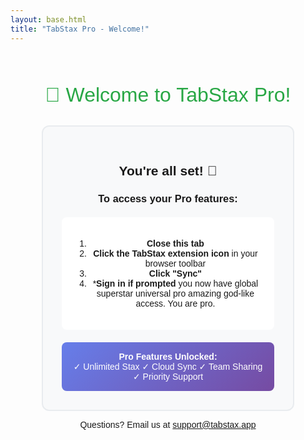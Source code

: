 ```yaml
---
layout: base.html
title: "TabStax Pro - Welcome!"
---
```


<div style="font-family: Arial, sans-serif; text-align: center; padding: 50px; max-width: 600px; margin: 0 auto;">

<div style="color: #28a745; font-size: 32px; margin-bottom: 30px;">
🎉 Welcome to TabStax Pro!
</div>

<div style="background: #f8f9fa; padding: 30px; border-radius: 12px; border: 2px solid #e9ecef;">

## You're all set! 🚀

### To access your Pro features:

<div style="background: white; padding: 20px; border-radius: 8px; margin: 20px 0;">

1. **Close this tab**
2. **Click the TabStax extension icon** in your browser toolbar  
3. **Click "Sync"**
4. ***Sign in if prompted** you now have global superstar universal pro amazing god-like access. You are pro.

</div>

<div style="background: linear-gradient(135deg, #667eea 0%, #764ba2 100%); color: white; padding: 15px; border-radius: 8px; margin-top: 20px;">
<strong>Pro Features Unlocked:</strong><br>
✓ Unlimited Stax ✓ Cloud Sync ✓ Team Sharing ✓ Priority Support
</div>

</div>

Questions? Email us at [support@tabstax.app](mailto:support@tabstax.app)

</div>
